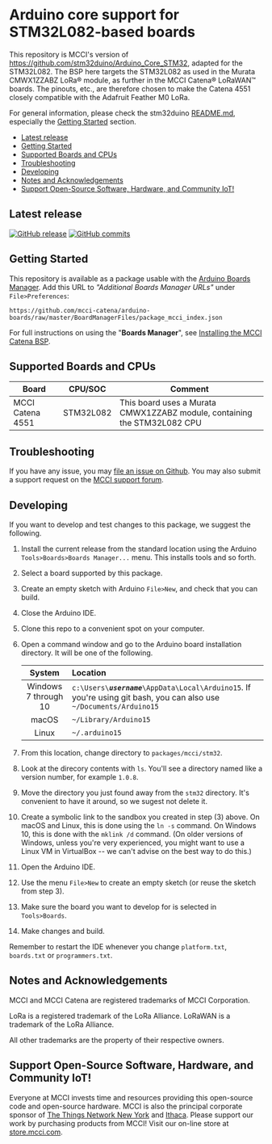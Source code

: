 # Arduino core support for STM32L082-based boards

This repository is MCCI's version of https://github.com/stm32duino/Arduino_Core_STM32, adapted for the STM32L082. The BSP here targets the STM32L082 as used in the Murata CMWX1ZZABZ LoRa&reg; module, as further in the MCCI Catena&reg; LoRaWAN&trade; boards. The pinouts, etc., are therefore chosen to make the Catena 4551 closely compatible with the Adafruit Feather M0 LoRa.

For general information, please check the stm32duino [README.md](https://github.com/stm32duino/Arduino_Core_STM32#arduino-core-support-for-stm32-based-boards), especially the [Getting Started](https://github.com/stm32duino/Arduino_Core_STM32#getting-started) section.

<!-- TOC depthFrom:2 updateOnSave:true -->

- [Latest release](#latest-release)
- [Getting Started](#getting-started)
- [Supported Boards and CPUs](#supported-boards-and-cpus)
- [Troubleshooting](#troubleshooting)
- [Developing](#developing)
- [Notes and Acknowledgements](#notes-and-acknowledgements)
- [Support Open-Source Software, Hardware, and Community IoT!](#support-open-source-software-hardware-and-community-iot)

<!-- /TOC -->

## Latest release

[![GitHub release](https://img.shields.io/github/release/mcci-catena/Arduino_Core_STM32.svg)](https://github.com/mcci-catena/Arduino_Core_STM32/releases/latest) [![GitHub commits](https://img.shields.io/github/commits-since/mcci-catena/Arduino_Core_STM32/latest.svg)](https://github.com/mcci-catena/Arduino_Core_STM32/compare/v1.0.8-mcci...master)

## Getting Started

This repository is available as a package usable with the [Arduino Boards Manager](https://www.arduino.cc/en/guide/cores).  Add this URL to _"Additional Boards Manager URLs"_ under `File>Preferences`:

`https://github.com/mcci-catena/arduino-boards/raw/master/BoardManagerFiles/package_mcci_index.json`

For full instructions on using the "**Boards Manager**", see  [Installing the MCCI Catena BSP](https://github.com/mcci-catena/arduino-boards#installing-the-mcci-catena-bsp).

## Supported Boards and CPUs

| Board | CPU/SOC | Comment |
|-------|:-------:|---------|
| MCCI Catena 4551 | STM32L082 | This board uses a Murata CMWX1ZZABZ module, containing the STM32L082 CPU |

## Troubleshooting

If you have any issue, you may [file an issue on Github](https://github.com/mcci-catena/Arduino_Core_STM32/issues/new).  You may also submit a support request on the [MCCI support forum](http://portal.mcci.com).

## Developing

If you want to develop and test changes to this package, we suggest the following.

1. Install the current release from the standard location using the Arduino `Tools>Boards>Boards Manager...` menu. This installs tools and so forth.
2. Select a board supported by this package.
3. Create an empty sketch with Arduino `File>New`, and check that you can build.
4. Close the Arduino IDE.
5. Clone this repo to a convenient spot on your computer.
6. Open a command window and go to the Arduino board installation directory. It will be one of the following.

   | System | Location |
   |:------:|:---------|
   | Windows 7 through 10 | <code>c:\Users\\<em><strong>username</strong></em>\AppData\Local\Arduino15</code>. If you're using git bash, you can also use `~/Documents/Arduino15` |
   | macOS | <code>~/Library/Arduino15</code> |
   | Linux | <code>~/.arduino15</code> |

4. From this location, change directory to `packages/mcci/stm32`.
5. Look at the direcory contents with `ls`. You'll see a directory named like a version number, for example `1.0.8`.
5. Move the directory you just found away from the `stm32` directory. It's convenient to have it around, so we sugest not delete it.
6. Create a symbolic link to the sandbox you created in step (3) above. On macOS and Linux, this is done using the `ln -s` command. On Windows 10, this is done with the `mklink /d` command. (On older versions of Windows, unless you're very experienced, you might want to use a Linux VM in VirtualBox -- we can't advise on the best way to do this.)
7. Open the Arduino IDE.
8. Use the menu `File>New` to create an empty sketch (or reuse the sketch from step 3).
9. Make sure the board you want to develop for is selected in `Tools>Boards`.
10. Make changes and build.

Remember to restart the IDE whenever you change `platform.txt`, `boards.txt` or `programmers.txt`.

## Notes and Acknowledgements

MCCI and MCCI Catena are registered trademarks of MCCI Corporation.

LoRa is a registered trademark of the LoRa Alliance. LoRaWAN is a trademark of the LoRa Alliance.

All other trademarks are the property of their respective owners.

## Support Open-Source Software, Hardware, and Community IoT!

Everyone at MCCI invests time and resources providing this open-source code and open-source hardware. MCCI is also the principal corporate sponsor of [The Things Network New York](https://thethings.nyc) and [Ithaca](https://ttni.tech). Please support our work by purchasing products from MCCI! Visit our on-line store at [store.mcci.com](https://store.mcci.com).
